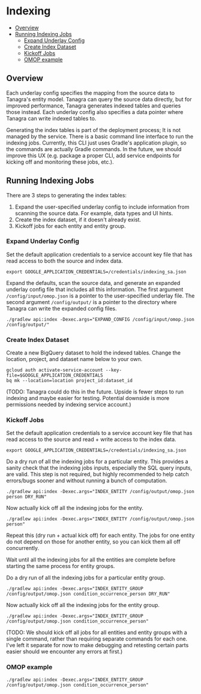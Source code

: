 # Indexing
* [Overview](#overview)
* [Running Indexing Jobs](#running-indexing-jobs)
    * [Expand Underlay Config](#expand-underlay-config)
    * [Create Index Dataset](#create-index-dataset)
    * [Kickoff Jobs](#kickoff-jobs)
    * [OMOP example](#omop-example)

## Overview
Each underlay config specifies the mapping from the source data to Tanagra's entity model. Tanagra can query the
source data directly, but for improved performance, Tanagra generates indexed tables and queries those instead.
Each underlay config also specifies a data pointer where Tanagra can write indexed tables to.

Generating the index tables is part of the deployment process; It is not managed by the service. There is a basic
command line interface to run the indexing jobs. Currently, this CLI just uses Gradle's application plugin, so the
commands are actually Gradle commands. In the future, we should improve this UX (e.g. package a proper CLI, add 
service endpoints for kicking off and monitoring these jobs, etc.).

## Running Indexing Jobs
There are 3 steps to generating the index tables:
1. Expand the user-specified underlay config to include information from scanning the source data. For example,
data types and UI hints.
2. Create the index dataset, if it doesn't already exist.
3. Kickoff jobs for each entity and entity group.

### Expand Underlay Config
Set the default application credentials to a service account key file that has read access to both the source and 
index data.
```
export GOOGLE_APPLICATION_CREDENTIALS=/credentials/indexing_sa.json
```
Expand the defaults, scan the source data, and generate an expanded underlay config file that includes all this 
information. The first argument `/config/input/omop.json` is a pointer to the user-specified underlay file.
The second argument `/config/output/` is a pointer to the directory where Tanagra can write the expanded config files.
```
./gradlew api:index -Dexec.args="EXPAND_CONFIG /config/input/omop.json /config/output/"
```

### Create Index Dataset
Create a new BigQuery dataset to hold the indexed tables.
Change the location, project, and dataset name below to your own.
```
gcloud auth activate-service-account --key-file=$GOOGLE_APPLICATION_CREDENTIALS
bq mk --location=location project_id:dataset_id
```
(TODO: Tanagra could do this in the future. Upside is fewer steps to run indexing and maybe easier for testing.
Potential downside is more permissions needed by indexing service account.)

### Kickoff Jobs
Set the default application credentials to a service account key file that has read access to the source and read + 
write access to the index data.
```
export GOOGLE_APPLICATION_CREDENTIALS=/credentials/indexing_sa.json
```
Do a dry run of all the indexing jobs for a particular entity. This provides a sanity check that the indexing jobs
inputs, especially the SQL query inputs, are valid. This step is not required, but highly recommended to help catch
errors/bugs sooner and without running a bunch of computation.
```
./gradlew api:index -Dexec.args="INDEX_ENTITY /config/output/omop.json person DRY_RUN"
```
Now actually kick off all the indexing jobs for the entity.
```
./gradlew api:index -Dexec.args="INDEX_ENTITY /config/output/omop.json person"
```
Repeat this (dry run + actual kick off) for each entity. The jobs for one entity do not depend on those for another
entity, so you can kick them all off concurrently.

Wait until all the indexing jobs for all the entities are complete before starting the same process for entity groups.

Do a dry run of all the indexing jobs for a particular entity group.
```
./gradlew api:index -Dexec.args="INDEX_ENTITY_GROUP /config/output/omop.json condition_occurrence_person DRY_RUN"
```
Now actually kick off all the indexing jobs for the entity group.
```
./gradlew api:index -Dexec.args="INDEX_ENTITY_GROUP /config/output/omop.json condition_occurrence_person"
```

(TODO: We should kick off all jobs for all entities and entity groups with a single command, rather than requiring 
separate commands for each one. I've left it separate for now to make debugging and retesting certain parts easier 
should we encounter any errors at first.)

### OMOP example
```
./gradlew api:index -Dexec.args="INDEX_ENTITY_GROUP /config/output/omop.json condition_occurrence_person"
```
